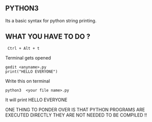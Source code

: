 ## PYTHON3

 Its a basic syntax for python string printing.

## WHAT YOU HAVE TO DO ?
 
     Ctrl + Alt + t
     
 Terminal gets opened
 
    gedit <anyname>.py 
    print("HELLO EVERYONE")
    
 Write this on terminal
 
    python3  <your file name>.py
    
 It will print HELLO EVERYONE 
 

ONE THING TO PONDER OVER IS THAT PYTHON PROGRAMS ARE EXECUTED DIRECTLY THEY ARE NOT NEEDED TO BE COMPILED !! 
